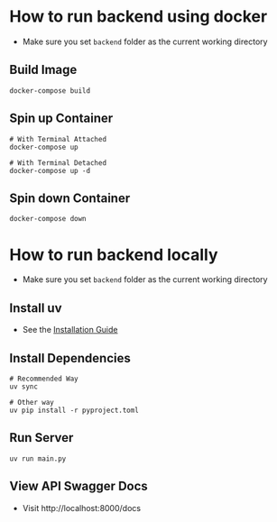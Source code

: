 # How to run backend using docker

- Make sure you set `backend` folder as the current working directory

## Build Image

```shell
docker-compose build
```

## Spin up Container

```shell
# With Terminal Attached
docker-compose up

# With Terminal Detached
docker-compose up -d
```

## Spin down Container

```shell
docker-compose down
```

# How to run backend locally

- Make sure you set `backend` folder as the current working directory

## Install uv

- See the [Installation Guide](https://docs.astral.sh/uv/getting-started/installation/)

## Install Dependencies

```shell
# Recommended Way
uv sync

# Other way
uv pip install -r pyproject.toml
```

## Run Server

```shell
uv run main.py
```

## View API Swagger Docs

- Visit http://localhost:8000/docs
